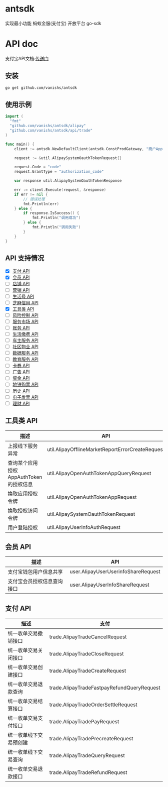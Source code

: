 # antsdk
实现最小功能 蚂蚁金服(支付宝) 开放平台 go-sdk


# API doc
支付宝API文档:[传送门](https://docs.open.alipay.com/api)

## 安装
```bash
go get github.com/vanishs/antsdk
```

## 使用示例

```go
import (
  "fmt"
  "github.com/vanishs/antsdk/alipay"
  "github.com/vanishs/antsdk/api/trade"
)

func main() {
	client := antsdk.NewDefaultClient(antsdk.ConstProdGateway, "商户AppId", "商户密钥", "支付宝公钥", antsdk.ConstSignTypeRSA)

	request := &util.AlipaySystemOauthTokenRequest{}

	request.Code = "code"
	request.GrantType = "authorization_code"

	var response util.AlipaySystemOauthTokenResponse

	err := client.Execute(request, &response)
	if err != nil {
		// 错误处理
		fmt.Println(err)
	} else {
		if response.IsSuccess() {
			fmt.Println("调用成功")
		} else {
			fmt.Println("调用失败")
		}
	}
}
```

## API 支持情况
- [x] [支付 API](#支付-api)
- [x] [会员 API](#会员-api)
- [ ] [店铺 API](#店铺-api)
- [ ] [营销 API](#营销-api)
- [ ] [生活号 API](#生活号-api)
- [ ] [芝麻信用 API](#芝麻信用-api)
- [x] [工具类 API](#工具类-api)
- [ ] [风险控制 API](#风险控制-api)
- [ ] [服务市场 API](#服务市场-api)
- [ ] [账务 API](#账务-api)
- [ ] [生活缴费 API](#生活缴费-api)
- [ ] [车主服务 API](#车主服务-api)
- [ ] [社区物业 API](#社区物业-api)
- [ ] [数据服务 API](#数据服务-api)
- [ ] [教育服务 API](#教育服务-api)
- [ ] [卡券 API](#卡券-api)
- [ ] [广告 API](#广告-api)
- [ ] [资金 API](#资金-api)
- [ ] [地铁购票 API](#地铁购票-api)
- [ ] [历史 API](#历史-api)
- [ ] [电子发票 API](#电子发票-api)
- [ ] [理财 API](#理财-api)

## 工具类 API

描述 | API
---|---
上报线下服务异常 | util.AlipayOfflineMarketReportErrorCreateRequest
查询某个应用授权AppAuthToken的授权信息 | util.AlipayOpenAuthTokenAppQueryRequest
换取应用授权令牌  | util.AlipayOpenAuthTokenAppRequest
换取授权访问令牌 | util.AlipaySystemOauthTokenRequest
用户登陆授权 | util.AlipayUserInfoAuthRequest

## 会员 API

描述 | API
---|---
支付宝钱包用户信息共享 | user.AlipayUserUserinfoShareRequest
支付宝会员授权信息查询接口 | user.AlipayUserInfoShareRequest

## 支付 API

描述 | 支付
---|---
统一收单交易撤销接口 | trade.AlipayTradeCancelRequest
统一收单交易关闭接口 | trade.AlipayTradeCloseRequest
统一收单交易创建接口 | trade.AlipayTradeCreateRequest
统一收单交易退款查询 | trade.AlipayTradeFastpayRefundQueryRequest
统一收单交易结算接口 | trade.AlipayTradeOrderSettleRequest
统一收单交易支付接口 | trade.AlipayTradePayRequest
统一收单线下交易预创建 | trade.AlipayTradePrecreateRequest
统一收单线下交易查询 | trade.AlipayTradeQueryRequest
统一收单交易退款接口 | trade.AlipayTradeRefundRequest